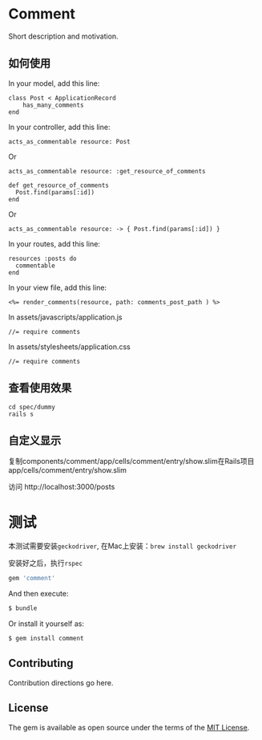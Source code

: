 # Comment
Short description and motivation.

## 如何使用

In your model, add this line:

    class Post < ApplicationRecord
        has_many_comments
    end

In your controller, add this line:

    acts_as_commentable resource: Post
    
Or
    
    acts_as_commentable resource: :get_resource_of_comments

    def get_resource_of_comments
      Post.find(params[:id])
    end
    
Or
    
    acts_as_commentable resource: -> { Post.find(params[:id]) }

In your routes, add this line:

    resources :posts do
      commentable
    end

In your view file, add this line:

    <%= render_comments(resource, path: comments_post_path ) %>

In assets/javascripts/application.js

    //= require comments

In assets/stylesheets/application.css

    //= require comments    

## 查看使用效果

    cd spec/dummy
    rails s

## 自定义显示

复制components/comment/app/cells/comment/entry/show.slim在Rails项目app/cells/comment/entry/show.slim

访问 http://localhost:3000/posts

# 测试

本测试需要安装`geckodriver`, 在Mac上安装：`brew install geckodriver`

安装好之后，执行`rspec`

```ruby
gem 'comment'
```

And then execute:
```bash
$ bundle
```

Or install it yourself as:
```bash
$ gem install comment
```

## Contributing
Contribution directions go here.

## License
The gem is available as open source under the terms of the [MIT License](http://opensource.org/licenses/MIT).
